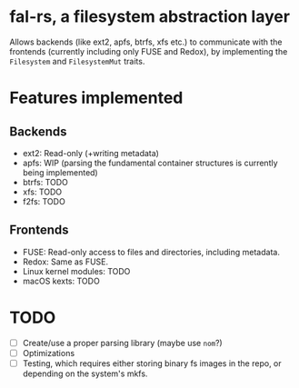 # fal-rs, a filesystem abstraction layer

Allows backends (like ext2, apfs, btrfs, xfs etc.) to communicate with the frontends (currently including only FUSE and Redox), by implementing the `Filesystem` and `FilesystemMut` traits.

# Features implemented
## Backends
- ext2: Read-only (+writing metadata)
- apfs: WIP (parsing the fundamental container structures is currently being implemented)
- btrfs: TODO
- xfs: TODO
- f2fs: TODO

## Frontends
- FUSE: Read-only access to files and directories, including metadata.
- Redox: Same as FUSE.
- Linux kernel modules: TODO
- macOS kexts: TODO

# TODO
- [ ] Create/use a proper parsing library (maybe use `nom`?)
- [ ] Optimizations
- [ ] Testing, which requires either storing binary fs images in the repo, or depending on the system's mkfs.
